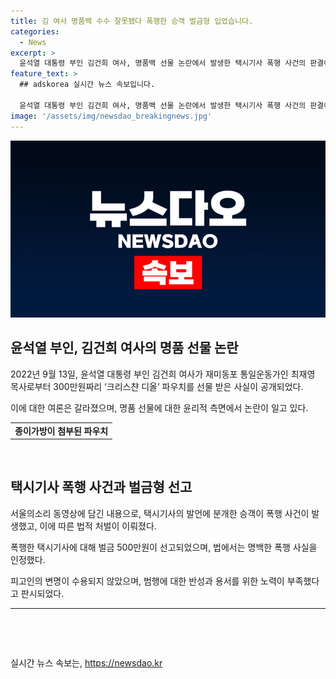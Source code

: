 ```yaml
---
title: 김 여사 명품백 수수 잘못됐다 폭행한 승객 벌금형 입었습니다.
categories:
  - News
excerpt: >
  윤석열 대통령 부인 김건희 여사, 명품백 선물 논란에서 발생한 택시기사 폭행 사건의 판결이 나왔다. 승객인 ㄱ씨는 김 여사의 명품백 논란 발언에 분개해 택시기사를 폭행한 혐의로 기소됐으나, 법정에서 거듭된 폭행을 인정받고 500만원 벌금형이 선고됐다. 황 판사는 피고인의 논란 주장을 고려하며 용서받기 위한 노력조차 보이지 않았다며 형량을 정한 것으로 전해졌다.
feature_text: >
  ## adskorea 실시간 뉴스 속보입니다.

  윤석열 대통령 부인 김건희 여사, 명품백 선물 논란에서 발생한 택시기사 폭행 사건의 판결이 나왔다. 승객인 ㄱ씨는 김 여사의 명품백 논란 발언에 분개해 택시기사를 폭행한 혐의로 기소됐으나, 법정에서 거듭된 폭행을 인정받고 500만원 벌금형이 선고됐다. 황 판사는 피고인의 논란 주장을 고려하며 용서받기 위한 노력조차 보이지 않았다며 형량을 정한 것으로 전해졌다.
image: '/assets/img/newsdao_breakingnews.jpg'
---
```


<p><img src="/assets/img/newsdao_breakingnews.jpg" alt="adskorea 속보" /></p>

<h2 data-ke-size="size26">윤석열 부인, 김건희 여사의 명품 선물 논란</h2>

<p data-ke-size="size16">2022년 9월 13일, 윤석열 대통령 부인 김건희 여사가 재미동포 통일운동가인 최재영 목사로부터 300만원짜리 ‘크리스챤 디올’ 파우치를 선물 받은 사실이 공개되었다.</p>

<p data-ke-size="size16">이에 대한 여론은 갈라졌으며, 명품 선물에 대한 윤리적 측면에서 논란이 일고 있다.</p>

<table>
    <tbody>
        <tr>
            <td style="text-align: center; height: 17px;"><b>종이가방이 첨부된 파우치</b></td>
        </tr>
    </tbody>
</table>

<p data-ke-size="size16">&nbsp;</p>

<h2 data-ke-size="size26">택시기사 폭행 사건과 벌금형 선고</h2>

<p data-ke-size="size16">서울의소리 동영상에 담긴 내용으로, 택시기사의 발언에 분개한 승객이 폭행 사건이 발생했고, 이에 따른 법적 처벌이 이뤄졌다.</p>

<p data-ke-size="size16">폭행한 택시기사에 대해 벌금 500만원이 선고되었으며, 법에서는 명백한 폭행 사실을 인정했다.</p>

<p data-ke-size="size16">피고인의 변명이 수용되지 않았으며, 범행에 대한 반성과 용서를 위한 노력이 부족했다고 판시되었다.</p>

<hr>

<p data-ke-size="size16">&nbsp;</p>

<p data-ke-size="size16">&nbsp;</p>
실시간 뉴스 속보는, <a href="https://newsdao.kr" rel="dofollow">https://newsdao.kr</a>


